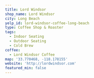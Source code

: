 ```yaml
---
title: Lord Windsor
shop_name: Lord Windsor
city: Long Beach
yelp_id: lord-windsor-coffee-long-beach
type: Coffee Shop & Roaster
tags:
  - Indoor Seating
  - Outdoor Seating
  - Cold Brew
coffee:
  - Lord Windsor Coffee
map: '33.770468, -118.178155'
website: 'http://lordwindsor.com'
featured_min: false
---
```


